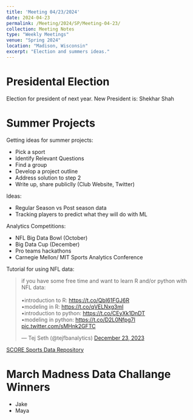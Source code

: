 ```yaml
---
title: 'Meeting 04/23/2024'
date: 2024-04-23
permalink: /Meeting/2024/SP/Meeting-04-23/
collection: Meeting Notes
type: "Weekly Meetings"
venue: "Spring 2024"
location: "Madison, Wisconsin"
excerpt: "Election and summers ideas."
---
```


Presidental Election 
=== 
Election for president of next year. New President is: Shekhar Shah

Summer Projects
===
Getting ideas for summer projects:
* Pick a sport
* Identify Relevant Questions
* Find a group
* Develop a project outline
* Address solution to step 2
* Write up, share publiclly (Club Website, Twitter)

Ideas:
* Regular Season vs Post season data
* Tracking players to predict what they will do with ML

Analytics Competitions:
* NFL Big Data Bowl (October)
* Big Data Cup (December)
* Pro teams hackathons
* Carnegie Mellon/ MIT Sports Analytics Conference 

Tutorial for using NFL data: 

<blockquote class="twitter-tweet"><p lang="en" dir="ltr">if you have some free time and want to learn R and/or python with NFL data:<br><br>•introduction to R: <a href="https://t.co/QbI61FGJ6R">https://t.co/QbI61FGJ6R</a><br>•modeling in R: <a href="https://t.co/qVELNxg3mI">https://t.co/qVELNxg3mI</a><br>•introduction to python: <a href="https://t.co/CEyXk1DnDT">https://t.co/CEyXk1DnDT</a><br>•modeling in python: <a href="https://t.co/D2L0Nfpg7I">https://t.co/D2L0Nfpg7I</a> <a href="https://t.co/sMHnk2GFTC">pic.twitter.com/sMHnk2GFTC</a></p>&mdash; Tej Seth (@tejfbanalytics) <a href="https://twitter.com/tejfbanalytics/status/1738610311203061862?ref_src=twsrc%5Etfw">December 23, 2023</a></blockquote> <script async src="https://platform.twitter.com/widgets.js" charset="utf-8"></script>

[SCORE Sports Data Repository](https://data.scorenetwork.org)

March Madness Data Challange Winners
===
* Jake
* Maya